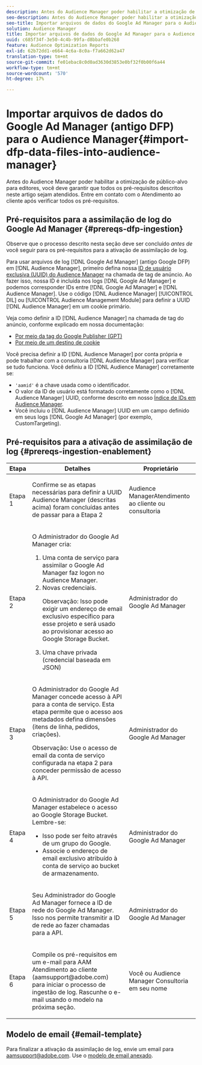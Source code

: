 ```yaml
---
description: Antes do Audience Manager poder habilitar a otimização de público-alvo para editores, você deve garantir que todos os pré-requisitos descritos neste artigo sejam atendidos. Entre em contato com o Atendimento ao cliente após verificar todos os pré-requisitos.
seo-description: Antes do Audience Manager poder habilitar a otimização de público-alvo para editores, você deve garantir que todos os pré-requisitos descritos neste artigo sejam atendidos. Entre em contato com o Atendimento ao cliente após verificar todos os pré-requisitos.
seo-title: Importar arquivos de dados do Google Ad Manager para o Audience Manager
solution: Audience Manager
title: Importar arquivos de dados do Google Ad Manager para o Audience Manager
uuid: c685f34f-3e50-4c4b-99fa-d8bbafe0b268
feature: Audience Optimization Reports
exl-id: 62b72dd1-e664-4c6a-8c0a-f7a662d62a47
translation-type: tm+mt
source-git-commit: fe01ebac8c0d0ad3630d3853e0bf32f0b00f6a44
workflow-type: tm+mt
source-wordcount: '570'
ht-degree: 17%

---
```


# Importar arquivos de dados do Google Ad Manager (antigo DFP) para o Audience Manager{#import-dfp-data-files-into-audience-manager}

Antes do Audience Manager poder habilitar a otimização de público-alvo para editores, você deve garantir que todos os pré-requisitos descritos neste artigo sejam atendidos. Entre em contato com o Atendimento ao cliente após verificar todos os pré-requisitos.

## Pré-requisitos para a assimilação de log do Google Ad Manager {#prereqs-dfp-ingestion}

Observe que o processo descrito nesta seção deve ser concluído *antes de* você seguir para os pré-requisitos para a ativação de assimilação de log.

Para usar arquivos de log [!DNL Google Ad Manager] (antigo Google DFP) em [!DNL Audience Manager], primeiro defina nossa [ID de usuário exclusiva (UUID) do Audience Manager](../../../reference/ids-in-aam.md) na chamada de tag de anúncio. Ao fazer isso, nossa ID é incluída nos logs [!DNL Google Ad Manager] e podemos corresponder IDs entre [!DNL Google Ad Manager] e [!DNL Audience Manager]. Use o código [!DNL Audience Manager] [!UICONTROL DIL] ou [!UICONTROL Audience Management Module] para definir a UUID [!DNL Audience Manager] em um cookie primário.

Veja como definir a ID [!DNL Audience Manager] na chamada de tag do anúncio, conforme explicado em nossa documentação:

* [Por meio da tag do Google Publisher (GPT)](../../../integration/gpt-aam-destination/gpt-aam-modify-api.md)
* [Por meio de um destino de cookie](../../../integration/gpt-aam-destination/gpt-aam-create-destination.md)

Você precisa definir a ID [!DNL Audience Manager] por conta própria e pode trabalhar com a consultoria [!DNL Audience Manager] para verificar se tudo funciona. Você definiu a ID [!DNL Audience Manager] corretamente se:

* `'aamid'` é a chave usada como o identificador.
* O valor da ID de usuário está formatado corretamente como o [!DNL Audience Manager] UUID, conforme descrito em nosso [Índice de IDs em Audience Manager](../../../reference/ids-in-aam.md).
* Você incluiu o [!DNL Audience Manager] UUID em um campo definido em seus logs [!DNL Google Ad Manager] (por exemplo, CustomTargeting).

## Pré-requisitos para a ativação de assimilação de log {#prereqs-ingestion-enablement}

<table id="table_C980A9F9B0FB4157B4908A64768B1571"> 
 <thead> 
  <tr> 
   <th colname="col1" class="entry"> Etapa </th> 
   <th colname="col2" class="entry"> Detalhes </th> 
   <th colname="col3" class="entry"> Proprietário </th> 
  </tr> 
 </thead>
 <tbody> 
  <tr> 
   <td colname="col1"> <p>Etapa 1 </p> </td> 
   <td colname="col2"> <p>Confirme se as etapas necessárias para definir a UUID <span class="keyword"> Audience Manager</span> (descritas acima) foram concluídas antes de passar para a Etapa 2 </p> </td> 
   <td colname="col3"> <p><span class="keyword"> Audience </span> ManagerAtendimento ao cliente ou consultoria </p> </td> 
  </tr> 
  <tr> 
   <td colname="col1"> <p>Etapa 2 </p> </td> 
   <td colname="col2"> <p>O Administrador do Google Ad Manager cria: </p> <p> 
     <ol id="ol_FCFA9B11CFF948A488DF9CB298FC04C4"> 
      <li id="li_BC946EDCC3324578AEB64EDDA55B5ACA">Uma conta de serviço para assimilar o Google Ad Manager faz logon no <span class="keyword"> Audience Manager</span>. </li> 
      <li id="li_6B2FC7D73A3246419E55C004E17ACA25">Novas credenciais. <p>Observação:  Isso pode exigir um endereço de email exclusivo específico para esse projeto e será usado ao provisionar acesso ao Google Storage Bucket. </p> </li> 
      <li id="li_95444B9FD1B34659A9634814B262A681">Uma chave privada (credencial baseada em JSON) </li> 
     </ol> </p> </td> 
   <td colname="col3"> <p>Administrador do Google Ad Manager </p> </td> 
  </tr> 
  <tr> 
   <td colname="col1"> <p>Etapa 3 </p> </td> 
   <td colname="col2"> <p>O Administrador do Google Ad Manager concede acesso à API para a conta de serviço. Esta etapa permite que o acesso aos metadados defina dimensões (itens de linha, pedidos, criações). <p>Observação:  Use o acesso de email da conta de serviço configurada na etapa 2 para conceder permissão de acesso à API. </p> </p> </td> 
   <td colname="col3"> <p>Administrador do Google Ad Manager </p> </td> 
  </tr> 
  <tr> 
   <td colname="col1"> <p>Etapa 4 </p> </td> 
   <td colname="col2"> <p>O Administrador do Google Ad Manager estabelece o acesso ao Google Storage Bucket. Lembre-se: </p> <p> 
     <ul id="ul_3E8DCC73454243D998BD9024D0966A4E"> 
      <li id="li_3691DBD28006412288458175F75873C6">Isso pode ser feito através de um grupo do Google. </li> 
      <li id="li_4774806B263245CEAAAB89BD2AA7F23F">Associe o endereço de email exclusivo atribuído à conta de serviço ao bucket de armazenamento. </li> 
     </ul> </p> </td> 
   <td colname="col3"> <p>Administrador do Google Ad Manager </p> </td> 
  </tr> 
  <tr> 
   <td colname="col1"> <p>Etapa 5 </p> </td> 
   <td colname="col2"> <p>Seu Administrador do Google Ad Manager fornece a ID de rede do Google Ad Manager. Isso nos permite transmitir a ID de rede ao fazer chamadas para a API. </p> </td> 
   <td colname="col3"> <p>Administrador do Google Ad Manager </p> </td> 
  </tr> 
  <tr> 
   <td colname="col1"> <p>Etapa 6 </p> </td> 
   <td colname="col2"> <p>Compile os pré-requisitos em um e-mail para AAM Atendimento ao cliente (aamsupport@adobe.com) para iniciar o processo de ingestão de log. Rascunhe o e-mail usando o modelo na próxima seção. </p> </td> 
   <td colname="col3"> <p>Você ou <span class="keyword"> Audience Manager</span> Consultoria em seu nome </p> </td> 
  </tr> 
 </tbody> 
</table>

## Modelo de email {#email-template}

Para finalizar a ativação da assimilação de log, envie um email para aamsupport@adobe.com. Use o [modelo de email anexado](assets/enable_dfp_ingestion.txt).

